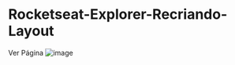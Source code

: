 # Rocketseat-Explorer-Recriando-Layout
Ver Página
![image](https://user-images.githubusercontent.com/47360598/205339954-30e35ba2-a874-4e73-8c2b-127fc8c7d2e2.png)
